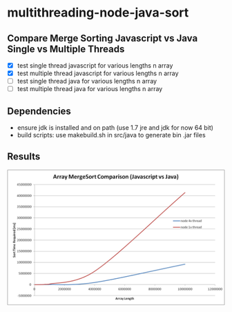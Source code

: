 # multithreading-node-java-sort

## Compare Merge Sorting Javascript vs Java Single vs Multiple Threads

- [x] test single thread javascript for various lengths n array
- [x] test multiple thread javascript for various lengths n array
- [ ] test single thread java for various lengths n array
- [ ] test multiple thread java for various lengths n array

## Dependencies

- ensure jdk is installed and on path (use 1.7 jre and jdk for now 64 bit)
- build scripts: use makebuild.sh in src/java to generate bin .jar files

## Results

![Work In Progress](/img/javascript_1x_4x_thread.jpg?raw=true "Work In Progress")
